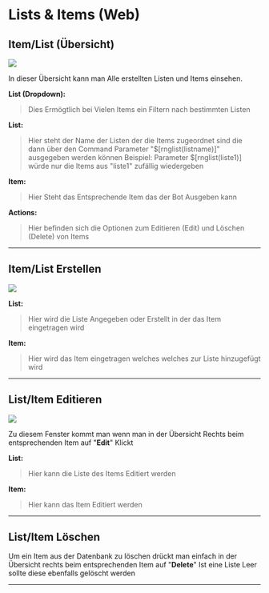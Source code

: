 # Lists & Items (Web)

## Item/List (Übersicht)
<img src="http://i.imgur.com/aUt25Wz.png"/>

In dieser Übersicht kann man Alle erstellten Listen und Items einsehen.

**List (Dropdown):**
>Dies Ermögtlich bei Vielen Items ein Filtern nach bestimmten Listen

**List:**
>Hier steht der Name der Listen der die Items zugeordnet sind die dann über den Command Parameter "$[rnglist(listname)]" ausgegeben werden können
	Beispiel:	Parameter $[rnglist(liste1)] würde nur die Items aus "liste1" zufällig wiedergeben

**Item:**
>Hier Steht das Entsprechende Item das der Bot Ausgeben kann

**Actions:**
>Hier befinden sich die Optionen zum Editieren (Edit) und Löschen (Delete) von Items

<hr>

## Item/List Erstellen
<img src="http://i.imgur.com/qRm0WJa.png"/>

**List:**
>Hier wird die Liste Angegeben oder Erstellt in der das Item eingetragen wird

**Item:**
>Hier wird das Item eingetragen welches welches zur Liste hinzugefügt wird

<hr>

## List/Item Editieren
<img src="http://i.imgur.com/m31BEf1.png"/>

Zu diesem Fenster kommt man wenn man in der Übersicht Rechts beim entsprechenden Item auf "**Edit**" Klickt

**List:**
>Hier kann die Liste des Items Editiert werden

**Item:**
>Hier kann das Item Editiert werden

<hr>

## List/Item Löschen

Um ein Item aus der Datenbank zu löschen drückt man einfach in der Übersicht rechts beim entsprechenden Item auf "**Delete**"
Ist eine Liste Leer sollte diese ebenfalls gelöscht werden

<hr>
